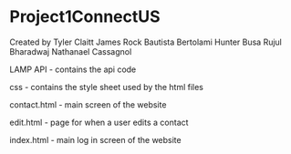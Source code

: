 # Project1ConnectUS
Created by
Tyler Claitt
James Rock
Bautista Bertolami
Hunter Busa
Rujul Bharadwaj
Nathanael Cassagnol

LAMP API - contains the api code

css - contains the style sheet used by the html files

contact.html - main screen of the website

edit.html - page for when a user edits a contact

index.html - main log in screen of the website

